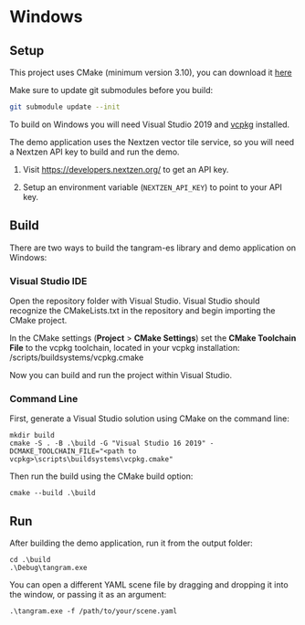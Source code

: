 Windows
======================

## Setup ##

This project uses CMake (minimum version 3.10), you can download it [here](http://www.cmake.org/download/)

Make sure to update git submodules before you build:

```bash
git submodule update --init
```

To build on Windows you will need Visual Studio 2019 and [vcpkg](https://github.com/microsoft/vcpkg) installed.

The demo application uses the Nextzen vector tile service, so you will need a Nextzen API key to build and run the demo. 

 1. Visit https://developers.nextzen.org/ to get an API key.

 2. Setup an environment variable (`NEXTZEN_API_KEY`) to point to your API key.

## Build ##

There are two ways to build the tangram-es library and demo application on Windows:

### Visual Studio IDE ###

Open the repository folder with Visual Studio. Visual Studio should recognize the CMakeLists.txt in the repository and begin importing the CMake project.

In the CMake settings (**Project** > **CMake Settings**) set the **CMake Toolchain File** to the vcpkg toolchain, located in your vcpkg installation: <path to vcpkg>/scripts/buildsystems/vcpkg.cmake
 
Now you can build and run the project within Visual Studio.

### Command Line ###

First, generate a Visual Studio solution using CMake on the command line:

```
mkdir build
cmake -S . -B .\build -G "Visual Studio 16 2019" -DCMAKE_TOOLCHAIN_FILE="<path to vcpkg>\scripts\buildsystems\vcpkg.cmake"
```

Then run the build using the CMake build option:

```
cmake --build .\build
```

## Run ##

After building the demo application, run it from the output folder:

```
cd .\build
.\Debug\tangram.exe
```

You can open a different YAML scene file by dragging and dropping it into the window, or passing it as an argument:

```
.\tangram.exe -f /path/to/your/scene.yaml
```
